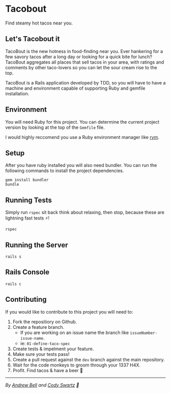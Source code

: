 # Tacobout

Find steamy hot tacos near you.

## Let's Tacobout it

TacoBout is the new hotness in food-finding near you. Ever hankering for a few savory tacos after a long day or looking for a quick bite for lunch? TacoBout aggregates all places that sell tacos in your area, with ratings and comments by other taco-lovers so you can let the sour cream rise to the top.

TacoBout is a Rails application developed by TDD, so you will have to have a machine and environment capable of supporting Ruby and gemfile installation.

## Environment

You will need Ruby for this project. You can determine the current project version by looking at the top of the `Gemfile` file.

I would highly reccomend you use a Ruby environment manager like [rvm](https://rvm.io/rvm/install).

## Setup

After you have ruby installed you will also need bundler. You can run the following commands to install the project dependencies.

```shell
gem install bundler
bundle
```

## Running Tests

Simply run `rspec` sit back think about relaxing, then stop, because these are lightning fast tests ⚡!

```shell
rspec
```

## Running the Server

```shell
rails s
```

## Rails Console

```shell
rails c
```

## Contributing

If you would like to contribute to this project you will need to:

1. Fork the repositiory on Github.
2. Create a feature branch.
    - If you are working on an issue name the branch like `issueNumber-issue-name`.
    - ie: `01-define-taco-spec`
3. Create tests & impelment your feature.
4. Make sure your tests pass!
5. Create a pull request against the `dev` branch against the main repository.
6. Wait for the code monkeys to groom through your 1337 H4X.
7. Profit. Find tacos & have a beer 🍻

---

_By [Andrew Bell](https://github.com/abell95) and [Cody Swartz](https://github.com/ctsstc) 🍊_